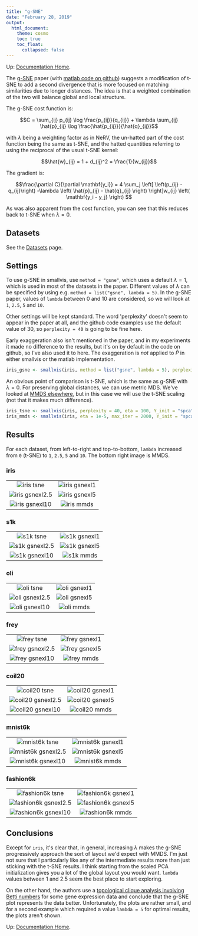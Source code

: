 ```yaml
---
title: "g-SNE"
date: "February 28, 2019"
output:
  html_document:
    theme: cosmo
    toc: true
    toc_float:
      collapsed: false
---
```


Up: [Documentation Home](https://jlmelville.github.io/smallvis/).

The [g-SNE](https://doi.org/10.1101/331611) paper (with 
[matlab code on github](https://github.com/gyrheart/gsne)) suggests a
modification of t-SNE to add a second divergence that is more focused on
matching similarities due to longer distances. The idea is that a weighted
combination of the two will balance global and local structure.

The g-SNE cost function is:

$$C = \sum_{ij} p_{ij} \log \frac{p_{ij}}{q_{ij}} + \lambda \sum_{ij} \hat{p}_{ij} \log \frac{\hat{p_{ij}}}{\hat{q}_{ij}}$$

with $\lambda$ being a weighting factor as in NeRV, the un-hatted part of the
cost function being the same as t-SNE, and the hatted quantities referring to
using the reciprocal of the usual t-SNE kernel:

$$\hat{w}_{ij} = 1 + d_{ij}^2 = \frac{1}{w_{ij}}$$

The gradient is:

$$\frac{\partial C}{\partial \mathbf{y_i}} = 
  4
  \sum_j
  \left[
    \left(p_{ij} - q_{ij}\right) -\lambda \left( \hat{p}_{ij} - \hat{q}_{ij} \right)
  \right]w_{ij}
  \left(
   \mathbf{y_i - y_j}
  \right)
$$

As was also apparent from the cost function, you can see that this reduces back 
to t-SNE when $\lambda = 0$.

## Datasets

See the [Datasets](https://jlmelville.github.io/smallvis/datasets.html) page.

## Settings

To use g-SNE in smallvis, use `method = "gsne"`, which uses a default 
$\lambda = 1$, which is used in most of the datasets in the paper. Different
values of $\lambda$ can be specified by using e.g. 
`method = list("gsne", lambda = 5)`. In the g-SNE paper, values of `lambda` 
between 0 and 10 are considered, so we will look at `1`, `2.5`, `5` and `10`.

Other settings will be kept standard. The word 'perplexity' doesn't seem to
appear in the paper at all, and the github code examples use the default value
of 30, so `perplexity = 40` is going to be fine here.

Early exaggeration also isn't mentioned in the paper, and in my experiments it
made no difference to the results, but it's on by default in the code on github,
so I've also used it to here. The exaggeration is *not* applied to $\hat{P}$ in
either smallvis or the matlab implementation.

```R
iris_gsne <- smallvis(iris, method = list("gsne", lambda = 5), perplexity = 40, eta = 100, Y_init = "spca", exaggeration_factor = 4)
```

An obvious point of comparison is t-SNE, which is the same as g-SNE with 
$\lambda = 0$. For preserving global distances, we can use metric MDS. We've
looked at [MMDS elsewhere](https://jlmelville.github.io/smallvis/mmds.html), 
but in this case we will use the t-SNE scaling (not that it makes much 
difference).

```R
iris_tsne <- smallvis(iris, perplexity = 40, eta = 100, Y_init = "spca", exaggeration_factor = 4)
iris_mmds <- smallvis(iris, eta = 1e-5, max_iter = 2000, Y_init = "spca", method = "mmds")

```

## Results

For each dataset, from left-to-right and top-to-bottom, `lambda` increased from
`0` (t-SNE) to `1`, `2.5`, `5` and `10`. The bottom right image is MMDS.

### iris

|                             |                           |
:----------------------------:|:--------------------------:
![iris tsne](../img/gsne/iris_tsne.png)|![iris gsnexl1](../img/gsne/iris_gsnexl1.png)
![iris gsnexl2.5](../img/gsne/iris_gsnexl2.5.png)|![iris gsnexl5](../img/gsne/iris_gsnexl5.png)
![iris gsnexl10](../img/gsne/iris_gsnexl10.png)|![iris mmds](../img/gsne/iris_mmds.png)

### s1k

|                             |                           |
:----------------------------:|:--------------------------:
![s1k tsne](../img/gsne/s1k_tsne.png)|![s1k gsnexl1](../img/gsne/s1k_gsnexl1.png)
![s1k gsnexl2.5](../img/gsne/s1k_gsnexl2.5.png)|![s1k gsnexl5](../img/gsne/s1k_gsnexl5.png)
![s1k gsnexl10](../img/gsne/s1k_gsnexl10.png)|![s1k mmds](../img/gsne/s1k_mmds.png)

### oli

|                             |                           |
:----------------------------:|:--------------------------:
![oli tsne](../img/gsne/oli_tsne.png)|![oli gsnexl1](../img/gsne/oli_gsnexl1.png)
![oli gsnexl2.5](../img/gsne/oli_gsnexl2.5.png)|![oli gsnexl5](../img/gsne/oli_gsnexl5.png)
![oli gsnexl10](../img/gsne/oli_gsnexl10.png)|![oli mmds](../img/gsne/oli_mmds.png)

### frey

|                             |                           |
:----------------------------:|:--------------------------:
![frey tsne](../img/gsne/frey_tsne.png)|![frey gsnexl1](../img/gsne/frey_gsnexl1.png)
![frey gsnexl2.5](../img/gsne/frey_gsnexl2.5.png)|![frey gsnexl5](../img/gsne/frey_gsnexl5.png)
![frey gsnexl10](../img/gsne/frey_gsnexl10.png)|![frey mmds](../img/gsne/frey_mmds.png)

### coil20

|                             |                           |
:----------------------------:|:--------------------------:
![coil20 tsne](../img/gsne/coil20_tsne.png)|![coil20 gsnexl1](../img/gsne/coil20_gsnexl1.png)
![coil20 gsnexl2.5](../img/gsne/coil20_gsnexl2.5.png)|![coil20 gsnexl5](../img/gsne/coil20_gsnexl5.png)
![coil20 gsnexl10](../img/gsne/coil20_gsnexl10.png)|![coil20 mmds](../img/gsne/coil20_mmds.png)

### mnist6k

|                             |                           |
:----------------------------:|:--------------------------:
![mnist6k tsne](../img/gsne/mnist6k_tsne.png)|![mnist6k gsnexl1](../img/gsne/mnist6k_gsnexl1.png)
![mnist6k gsnexl2.5](../img/gsne/mnist6k_gsnexl2.5.png)|![mnist6k gsnexl5](../img/gsne/mnist6k_gsnexl5.png)
![mnist6k gsnexl10](../img/gsne/mnist6k_gsnexl10.png)|![mnist6k mmds](../img/gsne/mnist6k_mmds.png)

### fashion6k

|                             |                           |
:----------------------------:|:--------------------------:
![fashion6k tsne](../img/gsne/fashion6k_tsne.png)|![fashion6k gsnexl1](../img/gsne/fashion6k_gsnexl1.png)
![fashion6k gsnexl2.5](../img/gsne/fashion6k_gsnexl2.5.png)|![fashion6k gsnexl5](../img/gsne/fashion6k_gsnexl5.png)
![fashion6k gsnexl10](../img/gsne/fashion6k_gsnexl10.png)|![fashion6k mmds](../img/gsne/fashion6k_mmds.png)

## Conclusions

Except for `iris`, it's clear that, in general, increasing $\lambda$ makes the
g-SNE progressively approach the sort of layout we'd expect with MMDS. I'm 
just not sure that I particularly like any of the intermediate results more
than just sticking with the t-SNE results. I think starting from the scaled PCA
initialization gives you a lot of the global layout you would want. `lambda`
values between 1 and 2.5 seem the best place to start exploring.

On the other hand, the authors use a 
[topological clique analysis involving Betti numbers](https://arxiv.org/abs/1502.06172) 
for some gene expression data and conclude that the g-SNE plot represents the
data better. Unfortunately, the plots are rather small, and for a second example
which required a value `lambda = 5` for optimal results, the plots aren't shown.

Up: [Documentation Home](https://jlmelville.github.io/smallvis/).

